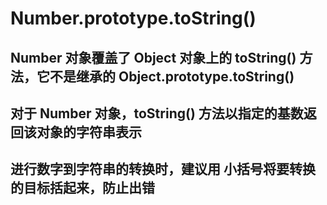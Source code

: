 # Number.prototype.toString()

## Number 对象覆盖了 Object 对象上的 toString() 方法，它不是继承的 Object.prototype.toString()

## 对于 Number 对象，toString() 方法以指定的基数返回该对象的字符串表示

## 进行数字到字符串的转换时，建议用 小括号将要转换的目标括起来，防止出错